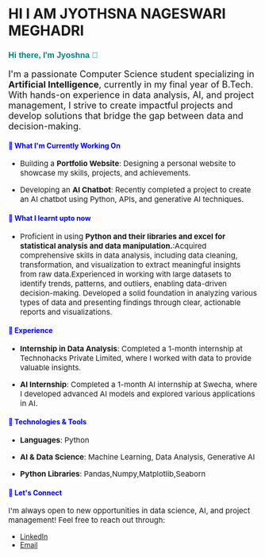 # HI I AM JYOTHSNA NAGESWARI MEGHADRI

<h3 style="font-family: Arial, sans-serif; color: teal">Hi there, I'm Jyoshna 👋</h3>

<p style="font-size:18px">I'm a passionate Computer Science student specializing in <strong>Artificial Intelligence</strong>, currently in my final year of B.Tech. With hands-on experience in data analysis, AI, and project management, I strive to create impactful projects and develop solutions that bridge the gap between data and decision-making.</p>

<h4 style="color:blue">🌱 What I'm Currently Working On</h4>
<ul>
  <li><p style="font-size:15px">Building a <strong>Portfolio Website</strong>: Designing a personal website to showcase my skills, projects, and achievements.</p></li>
  <li><p style="font-size:15px">Developing an <strong>AI Chatbot</strong>: Recently completed a project to create an AI chatbot using Python, APIs, and generative AI techniques.</p></li>
  
</ul>
<h4 style="color:blue">🌱 What I learnt upto now</h4>
<ul>
  <li><p style="font-size:15px">Proficient in using  <strong>Python and their libraries and excel for statistical analysis and data manipulation.</strong>:Acquired comprehensive skills in data analysis, including data cleaning, transformation, and visualization to extract meaningful insights from raw data.Experienced in working with large datasets to identify trends, patterns, and outliers, enabling data-driven decision-making. Developed a solid foundation in analyzing various types of data and presenting findings through clear, actionable reports and visualizations.</p></li>
</ul>
<h4 style="color:blue">💼 Experience</h4>
<ul>
  <li><p style="font-size:15px"><strong>Internship in Data Analysis</strong>: Completed a 1-month internship at Technohacks Private Limited, where I worked with data to provide valuable insights.</p></li>
  <li><p style="font-size:15px"><strong>AI Internship</strong>: Completed a 1-month AI internship at Swecha, where I developed advanced AI models and explored various applications in AI.</p></li>
</ul>

<h4 style="color:blue">🔧 Technologies & Tools</h4>
<ul>
  <li><p style="font-size:15px"><strong>Languages</strong>: Python</p></li>
  <li><p style="font-size:15px"><strong>AI & Data Science</strong>: Machine Learning, Data Analysis, Generative AI</p></li>
  <li><p style="font-size:15px"><strong>Python Libraries</strong>: Pandas,Numpy,Matplotlib,Seaborn</p></li>
  
</ul>

<h4 style="color:blue">🤝 Let's Connect</h4>
<p style="font-size:15px">I'm always open to new opportunities in data science, AI, and project management! Feel free to reach out through:</p>

- [LinkedIn](https://www.linkedin.com/in/jyothsna-nageswari-meghadri-734023234/)
- [Email](mailto:meghadrijyothsnanageswari@gmail.com)
  
